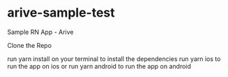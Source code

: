 # arive-sample-test
Sample RN App - Arive

Clone the Repo

run yarn install on your terminal to install the dependencies
run yarn ios to run the app on ios or
run yarn android to run the app on android
